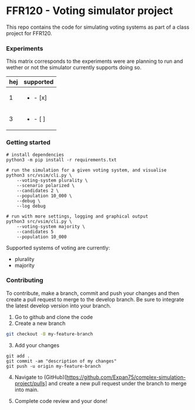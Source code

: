 # FFR120 - Voting simulator project

This repo contains the code for simulating voting systems as part of a class project for FFR120.

### Experiments

This matrix corresponds to the experiments were are planning to run and wether or not the simulator currently supports doing so.

| hej | supported                |
| --- | ------------------------ |
| 1   | <ul><li>- [x] </li></ul> |
| 3   | <ul><li>- [ ] </li></ul> |

### Getting started

```
# install dependencies
python3 -m pip install -r requirements.txt

# run the simulation for a given voting system, and visualise
python3 src/vsim/cli.py \
    --voting-system plurality \
    --scenario polarized \
    --candidates 2 \
    --population 10_000 \
    --debug \
    --log debug

# run with more settings, logging and graphical output
python3 src/vsim/cli.py \
    --voting-system majority \
    --candidates 5
    --population 10_000
```

Supported systems of voting are currently:

- plurality
- majority

### Contributing

To contribute, make a branch, commit and push your changes and then create a pull request to merge to the develop branch. Be sure to integrate the latest develop version into your branch.

1. Go to github and clone the code
2. Create a new branch

```bash
git checkout -B my-feature-branch
```

3. Add your changes

```
git add .
git commit -am "description of my changes"
git push -u origin my-feature-branch
```

4. Navigate to (GitHub)[https://github.com/Expan75/complex-simulation-project/pulls] and create a new pull request under the branch to merge into main.

5. Complete code review and your done!
